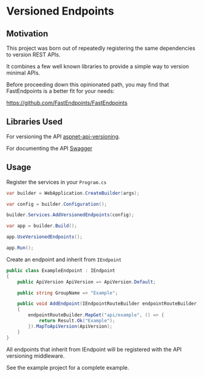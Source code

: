 # Versioned Endpoints

## Motivation

This project was born out of repeatedly registering the same dependencies to version REST APIs.

It combines a few well known libraries to provide a simple way to version minimal APIs.

Before proceeding down this opinionated path, you may find that FastEndpoints is a better fit for your needs:

https://github.com/FastEndpoints/FastEndpoints

## Libraries Used

For versioning the API [aspnet-api-versioning](https://github.com/dotnet/aspnet-api-versioning).

For documenting the API [Swagger](https://github.com/domaindrivendev/Swashbuckle.AspNetCore)

## Usage

Register the services in your `Program.cs`

```csharp
var builder = WebApplication.CreateBuilder(args);

var config = builder.Configuration();

builder.Services.AddVersionedEndpoints(config);

var app = builder.Build();

app.UseVersionedEndpoints();

app.Run();
```

Create an endpoint and inherit from `IEndpoint`

```csharp
public class ExampleEndpoint : IEndpoint
{
    public ApiVersion ApiVersion => ApiVersion.Default;

    public string GroupName => "Example";

    public void AddEndpoint(IEndpointRouteBuilder endpointRouteBuilder)
    {
        endpointRouteBuilder.MapGet("api/example", () => {
            return Result.Ok("Example");
        }).MapToApiVersion(ApiVersion);
    }
}
```

All endpoints that inherit from IEndpoint will be registered with the API versioning middleware.

See the example project for a complete example.
